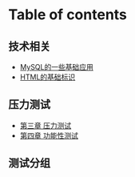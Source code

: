 # Table of contents

## 技术相关

* [MySQL的一些基础应用](README.md)
* [HTML的基础标识](ji-shu-xiang-guan/html-de-ji-chu-biao-shi.md)

## 压力测试

* [第三章 压力测试](ya-li-ce-shi/di-san-zhang-ya-li-ce-shi.md)
* [第四章 功能性测试](ya-li-ce-shi/di-si-zhang-gong-neng-xing-ce-shi.md)

## 测试分组
